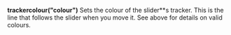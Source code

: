 <a name="trackercolour"></a>**trackercolour("colour")** Sets the colour of the slider**s tracker. This is the line that follows the slider when you move it. See above for details on valid colours. 

<!--UPDATE WIDGET_IN_CSOUND
    SIdent sprintf "trackercolour(%d, %d, %d) ", rnd(255), rnd(255), rnd(255)
    SIdentifier strcat SIdentifier, SIdent  
-->